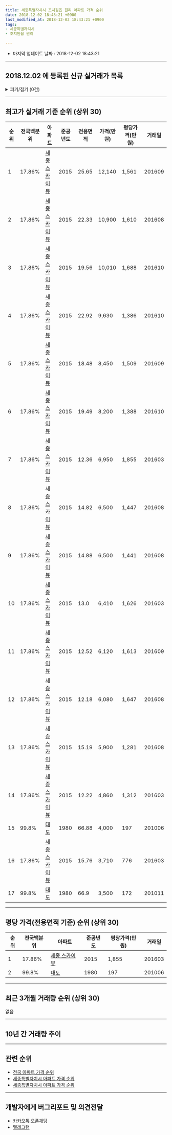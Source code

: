 ```yaml
---
title: 세종특별자치시 조치원읍 원리 아파트 가격 순위
date: 2018-12-02 18:43:21 +0900
last_modified_at: 2018-12-02 18:43:21 +0900
tags:
- 세종특별자치시
- 조치원읍 원리

---
```


* 마지막 업데이트 날짜 : 2018-12-02 18:43:21

---

## 2018.12.02 에 등록된 신규 실거래가 목록

<details>
<summary>펴기/접기 (0건)</summary>
<div markdown="1">

|아파트|전국백분위|준공년도|전용면적|가격(만원)|평당가격(만원)|거래일|
|---|---|---|---|---|---|---|
|없음|||||||


</div>
</details>

---

## 최고가 실거래 기준 순위 (상위 30)


|순위|전국백분위|아파트|준공년도|전용면적|가격(만원)|평당가격(만원)|거래일|
|---|---|---|---|---|---|---|---|
|1|17.86%|[세종 스카이뷰](https://search.naver.com/search.naver?query=%EC%84%B8%EC%A2%85%ED%8A%B9%EB%B3%84%EC%9E%90%EC%B9%98%EC%8B%9C+%EC%A1%B0%EC%B9%98%EC%9B%90%EC%9D%8D+%EC%9B%90%EB%A6%AC+%EC%84%B8%EC%A2%85+%EC%8A%A4%EC%B9%B4%EC%9D%B4%EB%B7%B0)|2015|25.65|12,140|1,561|201609|
|2|17.86%|[세종 스카이뷰](https://search.naver.com/search.naver?query=%EC%84%B8%EC%A2%85%ED%8A%B9%EB%B3%84%EC%9E%90%EC%B9%98%EC%8B%9C+%EC%A1%B0%EC%B9%98%EC%9B%90%EC%9D%8D+%EC%9B%90%EB%A6%AC+%EC%84%B8%EC%A2%85+%EC%8A%A4%EC%B9%B4%EC%9D%B4%EB%B7%B0)|2015|22.33|10,900|1,610|201608|
|3|17.86%|[세종 스카이뷰](https://search.naver.com/search.naver?query=%EC%84%B8%EC%A2%85%ED%8A%B9%EB%B3%84%EC%9E%90%EC%B9%98%EC%8B%9C+%EC%A1%B0%EC%B9%98%EC%9B%90%EC%9D%8D+%EC%9B%90%EB%A6%AC+%EC%84%B8%EC%A2%85+%EC%8A%A4%EC%B9%B4%EC%9D%B4%EB%B7%B0)|2015|19.56|10,010|1,688|201610|
|4|17.86%|[세종 스카이뷰](https://search.naver.com/search.naver?query=%EC%84%B8%EC%A2%85%ED%8A%B9%EB%B3%84%EC%9E%90%EC%B9%98%EC%8B%9C+%EC%A1%B0%EC%B9%98%EC%9B%90%EC%9D%8D+%EC%9B%90%EB%A6%AC+%EC%84%B8%EC%A2%85+%EC%8A%A4%EC%B9%B4%EC%9D%B4%EB%B7%B0)|2015|22.92|9,630|1,386|201610|
|5|17.86%|[세종 스카이뷰](https://search.naver.com/search.naver?query=%EC%84%B8%EC%A2%85%ED%8A%B9%EB%B3%84%EC%9E%90%EC%B9%98%EC%8B%9C+%EC%A1%B0%EC%B9%98%EC%9B%90%EC%9D%8D+%EC%9B%90%EB%A6%AC+%EC%84%B8%EC%A2%85+%EC%8A%A4%EC%B9%B4%EC%9D%B4%EB%B7%B0)|2015|18.48|8,450|1,509|201609|
|6|17.86%|[세종 스카이뷰](https://search.naver.com/search.naver?query=%EC%84%B8%EC%A2%85%ED%8A%B9%EB%B3%84%EC%9E%90%EC%B9%98%EC%8B%9C+%EC%A1%B0%EC%B9%98%EC%9B%90%EC%9D%8D+%EC%9B%90%EB%A6%AC+%EC%84%B8%EC%A2%85+%EC%8A%A4%EC%B9%B4%EC%9D%B4%EB%B7%B0)|2015|19.49|8,200|1,388|201610|
|7|17.86%|[세종 스카이뷰](https://search.naver.com/search.naver?query=%EC%84%B8%EC%A2%85%ED%8A%B9%EB%B3%84%EC%9E%90%EC%B9%98%EC%8B%9C+%EC%A1%B0%EC%B9%98%EC%9B%90%EC%9D%8D+%EC%9B%90%EB%A6%AC+%EC%84%B8%EC%A2%85+%EC%8A%A4%EC%B9%B4%EC%9D%B4%EB%B7%B0)|2015|12.36|6,950|1,855|201603|
|8|17.86%|[세종 스카이뷰](https://search.naver.com/search.naver?query=%EC%84%B8%EC%A2%85%ED%8A%B9%EB%B3%84%EC%9E%90%EC%B9%98%EC%8B%9C+%EC%A1%B0%EC%B9%98%EC%9B%90%EC%9D%8D+%EC%9B%90%EB%A6%AC+%EC%84%B8%EC%A2%85+%EC%8A%A4%EC%B9%B4%EC%9D%B4%EB%B7%B0)|2015|14.82|6,500|1,447|201608|
|9|17.86%|[세종 스카이뷰](https://search.naver.com/search.naver?query=%EC%84%B8%EC%A2%85%ED%8A%B9%EB%B3%84%EC%9E%90%EC%B9%98%EC%8B%9C+%EC%A1%B0%EC%B9%98%EC%9B%90%EC%9D%8D+%EC%9B%90%EB%A6%AC+%EC%84%B8%EC%A2%85+%EC%8A%A4%EC%B9%B4%EC%9D%B4%EB%B7%B0)|2015|14.88|6,500|1,441|201608|
|10|17.86%|[세종 스카이뷰](https://search.naver.com/search.naver?query=%EC%84%B8%EC%A2%85%ED%8A%B9%EB%B3%84%EC%9E%90%EC%B9%98%EC%8B%9C+%EC%A1%B0%EC%B9%98%EC%9B%90%EC%9D%8D+%EC%9B%90%EB%A6%AC+%EC%84%B8%EC%A2%85+%EC%8A%A4%EC%B9%B4%EC%9D%B4%EB%B7%B0)|2015|13.0|6,410|1,626|201603|
|11|17.86%|[세종 스카이뷰](https://search.naver.com/search.naver?query=%EC%84%B8%EC%A2%85%ED%8A%B9%EB%B3%84%EC%9E%90%EC%B9%98%EC%8B%9C+%EC%A1%B0%EC%B9%98%EC%9B%90%EC%9D%8D+%EC%9B%90%EB%A6%AC+%EC%84%B8%EC%A2%85+%EC%8A%A4%EC%B9%B4%EC%9D%B4%EB%B7%B0)|2015|12.52|6,120|1,613|201609|
|12|17.86%|[세종 스카이뷰](https://search.naver.com/search.naver?query=%EC%84%B8%EC%A2%85%ED%8A%B9%EB%B3%84%EC%9E%90%EC%B9%98%EC%8B%9C+%EC%A1%B0%EC%B9%98%EC%9B%90%EC%9D%8D+%EC%9B%90%EB%A6%AC+%EC%84%B8%EC%A2%85+%EC%8A%A4%EC%B9%B4%EC%9D%B4%EB%B7%B0)|2015|12.18|6,080|1,647|201608|
|13|17.86%|[세종 스카이뷰](https://search.naver.com/search.naver?query=%EC%84%B8%EC%A2%85%ED%8A%B9%EB%B3%84%EC%9E%90%EC%B9%98%EC%8B%9C+%EC%A1%B0%EC%B9%98%EC%9B%90%EC%9D%8D+%EC%9B%90%EB%A6%AC+%EC%84%B8%EC%A2%85+%EC%8A%A4%EC%B9%B4%EC%9D%B4%EB%B7%B0)|2015|15.19|5,900|1,281|201608|
|14|17.86%|[세종 스카이뷰](https://search.naver.com/search.naver?query=%EC%84%B8%EC%A2%85%ED%8A%B9%EB%B3%84%EC%9E%90%EC%B9%98%EC%8B%9C+%EC%A1%B0%EC%B9%98%EC%9B%90%EC%9D%8D+%EC%9B%90%EB%A6%AC+%EC%84%B8%EC%A2%85+%EC%8A%A4%EC%B9%B4%EC%9D%B4%EB%B7%B0)|2015|12.22|4,860|1,312|201603|
|15|99.8%|[대도](https://search.naver.com/search.naver?query=%EC%84%B8%EC%A2%85%ED%8A%B9%EB%B3%84%EC%9E%90%EC%B9%98%EC%8B%9C+%EC%A1%B0%EC%B9%98%EC%9B%90%EC%9D%8D+%EC%9B%90%EB%A6%AC+%EB%8C%80%EB%8F%84)|1980|66.88|4,000|197|201006|
|16|17.86%|[세종 스카이뷰](https://search.naver.com/search.naver?query=%EC%84%B8%EC%A2%85%ED%8A%B9%EB%B3%84%EC%9E%90%EC%B9%98%EC%8B%9C+%EC%A1%B0%EC%B9%98%EC%9B%90%EC%9D%8D+%EC%9B%90%EB%A6%AC+%EC%84%B8%EC%A2%85+%EC%8A%A4%EC%B9%B4%EC%9D%B4%EB%B7%B0)|2015|15.76|3,710|776|201603|
|17|99.8%|[대도](https://search.naver.com/search.naver?query=%EC%84%B8%EC%A2%85%ED%8A%B9%EB%B3%84%EC%9E%90%EC%B9%98%EC%8B%9C+%EC%A1%B0%EC%B9%98%EC%9B%90%EC%9D%8D+%EC%9B%90%EB%A6%AC+%EB%8C%80%EB%8F%84)|1980|66.9|3,500|172|201011|


---

## 평당 가격(전용면적 기준) 순위 (상위 30)


|순위|전국백분위|아파트|준공년도|평당가격(만원)|거래일|
|---|---|---|---|---|---|
|1|17.86%|[세종 스카이뷰](https://search.naver.com/search.naver?query=%EC%84%B8%EC%A2%85%ED%8A%B9%EB%B3%84%EC%9E%90%EC%B9%98%EC%8B%9C+%EC%A1%B0%EC%B9%98%EC%9B%90%EC%9D%8D+%EC%9B%90%EB%A6%AC+%EC%84%B8%EC%A2%85+%EC%8A%A4%EC%B9%B4%EC%9D%B4%EB%B7%B0)|2015|1,855|201603|
|2|99.8%|[대도](https://search.naver.com/search.naver?query=%EC%84%B8%EC%A2%85%ED%8A%B9%EB%B3%84%EC%9E%90%EC%B9%98%EC%8B%9C+%EC%A1%B0%EC%B9%98%EC%9B%90%EC%9D%8D+%EC%9B%90%EB%A6%AC+%EB%8C%80%EB%8F%84)|1980|197|201006|


---

## 최근 3개월 거래량 순위 (상위 30)

없음

---

## 10년 간 거래량 추이


<div style="width:100%;">
    <canvas id="deal_progress" height="250"></canvas>
</div>

<script>
new Chart(document.getElementById("deal_progress"), {
    type: 'line',
    data: {
        labels: ['200812','200901','200902','200903','200904','200905','200906','200907','200908','200909','200910','200911','200912','201001','201002','201003','201004','201005','201006','201007','201008','201009','201010','201011','201012','201101','201102','201103','201104','201105','201106','201107','201108','201109','201110','201111','201112','201201','201202','201203','201204','201205','201206','201207','201208','201209','201210','201211','201212','201301','201302','201303','201304','201305','201306','201307','201308','201309','201310','201311','201312','201401','201402','201403','201404','201405','201406','201407','201408','201409','201410','201411','201412','201501','201502','201503','201504','201505','201506','201507','201508','201509','201510','201511','201512','201601','201602','201603','201604','201605','201606','201607','201608','201609','201610','201611','201612','201701','201702','201703','201704','201705','201706','201707','201708','201709','201710','201711','201712','201801','201802','201803','201804','201805','201806','201807','201808','201809','201810','201811','201812'],
        datasets: [{
            label: '실거래 수',
            pointRadius: 1,
            data: [0, 0, 0, 0, 0, 0, 1, 0, 0, 0, 0, 1, 0, 0, 0, 0, 0, 0, 1, 0, 0, 0, 0, 1, 0, 0, 0, 0, 0, 0, 0, 0, 0, 0, 0, 0, 0, 0, 0, 0, 0, 0, 0, 0, 0, 0, 0, 0, 0, 0, 0, 0, 0, 0, 1, 0, 0, 0, 0, 0, 0, 0, 0, 0, 0, 0, 0, 0, 0, 0, 0, 0, 0, 0, 0, 0, 0, 0, 0, 0, 0, 0, 0, 1, 0, 0, 0, 47, 0, 0, 0, 0, 10, 3, 26, 0, 1, 0, 0, 0, 0, 0, 0, 0, 0, 0, 0, 0, 0, 0, 0, 0, 0, 0, 0, 0, 0, 0, 0, 0, 0],
            borderColor: "rgba(255, 201, 14, 1)",
            backgroundColor: "rgba(255, 201, 14, 0.5)",
            fill: true,
        }]
    },
    options: {
        responsive: true,
        title: {
            display: true,
            text: '10년간 거래량 추이'
        },
        tooltips: {
            mode: 'index',
            intersect: false,
        },
        hover: {
            mode: 'nearest',
            intersect: true
        },
        scales: {
            xAxes: [{
                display: true,
                scaleLabel: {
                    display: true,
                    labelString: '년/월'
                }
            }],
            yAxes: [{
                display: true,
                ticks: {
                    suggestedMin: 0,
                },
                scaleLabel: {
                    display: true,
                    labelString: '실거래 수'
                }
            }]
        }
    }
});

</script>


---

## 관련 순위

- [전국 아파트 가격 순위](https://inasie.github.io/apt-ranking/전국)
- [세종특별자치시 아파트 가격 순위](https://inasie.github.io/apt-ranking/세종특별자치시)
- [세종특별자치시 아파트 가격 순위](https://inasie.github.io/apt-ranking/세종특별자치시)


---

## 개발자에게 버그리포트 및 의견전달

- [카카오톡 오픈채팅](https://open.kakao.com/o/gLJUAP4)
- [텔레그램](https://t.me/inasie)

